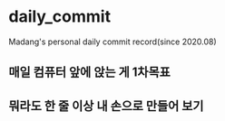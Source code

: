 # daily_commit
Madang's personal daily commit record(since 2020.08)

## 매일 컴퓨터 앞에 앉는 게 1차목표
## 뭐라도 한 줄 이상 내 손으로 만들어 보기
